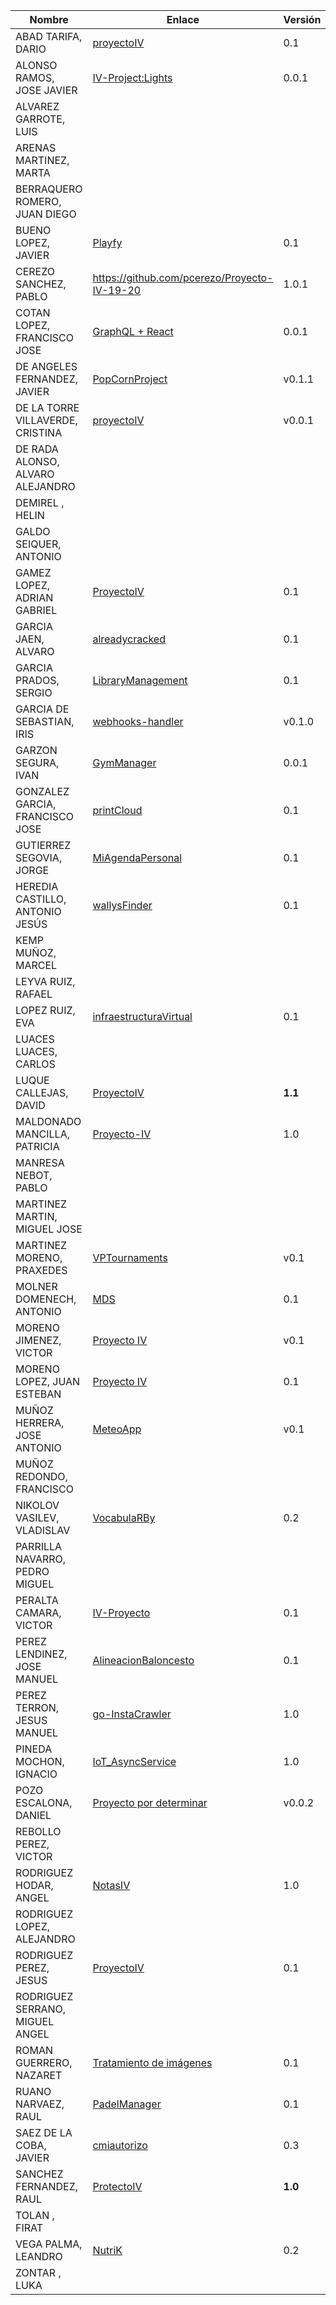 | Nombre | Enlace | Versión |
|--------|--------|---------|
|ABAD TARIFA, DARIO | [proyectoIV](https://github.com/daraahh/proyectoIV) | 0.1 |
|ALONSO RAMOS, JOSE JAVIER | [IV-Project:Lights](https://github.com/JJavier98/IV-Project) | 0.0.1 |
|ALVAREZ GARROTE, LUIS | | |
|ARENAS MARTINEZ, MARTA | | |
|BERRAQUERO ROMERO, JUAN DIEGO | | |
|BUENO LOPEZ, JAVIER | [Playfy](https://github.com/JaviBL8/Playfy) | 0.1 |
|CEREZO SANCHEZ, PABLO | https://github.com/pcerezo/Proyecto-IV-19-20 | 1.0.1 |
|COTAN LOPEZ, FRANCISCO JOSE | [GraphQL + React](https://github.com/iscoct/proyectoInfraestructuraVirtual) | 0.0.1 |
|DE ANGELES FERNANDEZ, JAVIER | [PopCornProject](https://github.com/jdafer98/PopcornProject) | v0.1.1 |
|DE LA TORRE VILLAVERDE, CRISTINA |[proyectoIV](https://github.com/cvillaverde24/proyectoIV) | v0.0.1 |
|DE RADA ALONSO, ALVARO ALEJANDRO | | |
|DEMIREL , HELIN | | |
|GALDO SEIQUER, ANTONIO | | |
|GAMEZ LOPEZ, ADRIAN GABRIEL | [ProyectoIV](https://github.com/Gadri8/ProyectoIV) | 0.1 |
|GARCIA JAEN, ALVARO | [alreadycracked](https://github.com/AlvaroGarciaJaen/alreadycracked) | 0.1 |
|GARCIA PRADOS, SERGIO | [LibraryManagement](https://github.com/sergiogp98/LibraryManagement) | 0.1 |
|GARCIA DE SEBASTIAN, IRIS | [webhooks-handler](https://github.com/iris-garcia/webhooks-handler) | v0.1.0 |
|GARZON SEGURA, IVAN | [GymManager](https://github.com/i4vk/GymManager.git) | 0.0.1 |
|GONZALEZ GARCIA, FRANCISCO JOSE | [printCloud](https://github.com/Neo-Stark/Proyecto-IV-19-20) | 0.1 |
|GUTIERREZ SEGOVIA, JORGE | [MiAgendaPersonal](https://github.com/Saytes/Proyecto-IV) | 0.1 |
|HEREDIA CASTILLO, ANTONIO JESÚS| [wallysFinder](https://github.com/antoni-heredia/WallysFinder) | 0.1 |
|KEMP MUÑOZ, MARCEL | | |
|LEYVA RUIZ, RAFAEL | | |
|LOPEZ RUIZ, EVA | [infraestructuraVirtual](https://github.com/Lopuiz/infraestructuraVirtual) | 0.1 |
|LUACES LUACES, CARLOS | | |
|LUQUE CALLEJAS, DAVID |[ProyectoIV](https://github.com/davidluque1/ProyectoIV)| **1.1** |
|MALDONADO MANCILLA, PATRICIA |[Proyecto-IV](https://github.com/patriciamaldonado/Proyecto-IV) | 1.0 |
|MANRESA NEBOT, PABLO | | |
|MARTINEZ MARTIN, MIGUEL JOSE | | |
|MARTINEZ MORENO, PRAXEDES | [VPTournaments](https://github.com/pramartinez/IV_project) | v0.1 |
|MOLNER DOMENECH, ANTONIO | [MDS](https://github.com/antoniomdk/model-deployment-service) | 0.1 |
|MORENO JIMENEZ, VICTOR | [Proyecto IV](https://github.com/VictorMorenoJimenez/IV) | v0.1 |
|MORENO LOPEZ, JUAN ESTEBAN |[Proyecto IV](https://github.com/juaneml/IV_1920_Proyecto) |0.1 |
|MUÑOZ HERRERA, JOSE ANTONIO | [MeteoApp](https://github.com/JoseAntonioMHerrera/MeteoApp) | v0.1 |
|MUÑOZ REDONDO, FRANCISCO | | |
|NIKOLOV VASILEV, VLADISLAV | [VocabulaRBy](https://github.com/Vol0kin/VocabulaRBy) | 0.2 |
|PARRILLA NAVARRO, PEDRO MIGUEL | | |
|PERALTA CAMARA, VICTOR | [IV-Proyecto](https://github.com/victorperalta93/IV-Proyecto) | 0.1 |
|PEREZ LENDINEZ, JOSE MANUEL | [AlineacionBaloncesto](https://github.com/jmplz14/AlineacionBaloncesto) | 0.1 |
|PEREZ TERRON, JESUS MANUEL | [go-InstaCrawler](https://github.com/Jesus-Sheriff/go-InstaCrawler) | 1.0 |
|PINEDA MOCHON, IGNACIO | [IoT_AsyncService](https://github.com/nachop97m/IoT_AsyncService) | 1.0 |
|POZO ESCALONA, DANIEL | [Proyecto por determinar](https://github.com/danipozo/proyecto-IV) | v0.0.2 |
|REBOLLO PEREZ, VICTOR | | |
|RODRIGUEZ HODAR, ANGEL | [NotasIV](https://github.com/angelhodar/NotasIV-WebService) | 1.0 |
|RODRIGUEZ LOPEZ, ALEJANDRO | | |
|RODRIGUEZ PEREZ, JESUS | [ProyectoIV](https://github.com/jesusrpII/Proyecto-IV)| 0.1 |
|RODRIGUEZ SERRANO, MIGUEL ANGEL | | |
|ROMAN GUERRERO, NAZARET | [Tratamiento de imágenes](https://github.com/nazaretrogue/Microservicio-multimedia) | 0.1 |
|RUANO NARVAEZ, RAUL | [PadelManager](https://github.com/ruanete/PadelManager) | 0.1 |
|SAEZ DE LA COBA, JAVIER | [cmiautorizo](https://github.com/jscoba/cmiautorizo) | 0.3 |
|SANCHEZ FERNANDEZ, RAUL | [ProtectoIV](https://github.com/raulsf6/IV-19-20.git) | **1.0** |
|TOLAN , FIRAT | | |
|VEGA PALMA, LEANDRO | [NutriK](https://github.com/LeandroVP/NutriK)| 0.2 |
|ZONTAR , LUKA | | |
